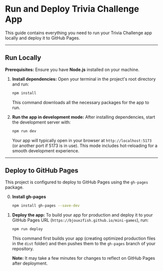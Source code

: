 # Run and Deploy Trivia Challenge App

This guide contains everything you need to run your Trivia Challenge app locally and deploy it to GitHub Pages.

---

## Run Locally

**Prerequisites:** Ensure you have **Node.js** installed on your machine.

1.  **Install dependencies:**
    Open your terminal in the project's root directory and run:
    ```bash
    npm install
    ```
    This command downloads all the necessary packages for the app to run.

2.  **Run the app in development mode:**
    After installing dependencies, start the development server with:
    ```bash
    npm run dev
    ```
    Your app will typically open in your browser at `http://localhost:5173` (or another port if 5173 is in use). This mode includes hot-reloading for a smooth development experience.

---

## Deploy to GitHub Pages

This project is configured to deploy to GitHub Pages using the `gh-pages` package.

0. **Install gh-pages**
   ```bash
   npm install gh-pages --save-dev
   ```

1.  **Deploy the app:**
    To build your app for production and deploy it to your GitHub Pages URL (`https://bjouxzfish.github.io/mini-games`), run:
    ```bash
    npm run deploy
    ```
    This command first builds your app (creating optimized production files in the `dist` folder) and then pushes them to the `gh-pages` branch of your repository.

    **Note:** It may take a few minutes for changes to reflect on GitHub Pages after deployment.